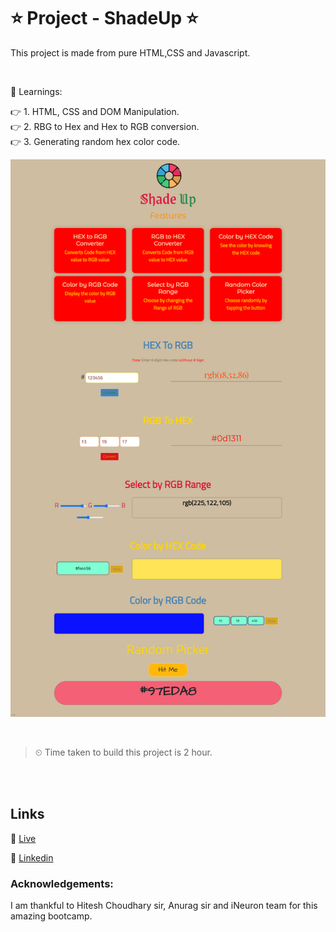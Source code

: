 # ⭐ Project - ShadeUp ⭐

This project  is made from pure HTML,CSS and Javascript.

<br>

📌 Learnings:

👉 1\. HTML, CSS and DOM Manipulation. <br>
👉 2\. RBG to Hex and Hex to RGB conversion. <br>
👉 3\. Generating random hex color code. <br>



![ScreenShot](screenshot.png)

<br>

> ⏲ Time taken to build this project is 2 hour.

<br><br>

## Links

🔗 [Live](https://javascriptmyshadeup.netlify.app/) 

🔗 [Linkedin](https://www.linkedin.com/in/pratyush-kesarwani-2b6601171/)

### Acknowledgements:

I am thankful to Hitesh Choudhary sir, Anurag sir and iNeuron team for this amazing bootcamp.
